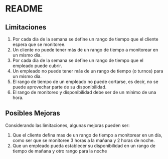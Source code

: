 # README

## Limitaciones
1. Por cada día de la semana se define un rango de tiempo que el cliente espera que se monitoree.
2. Un cliente no puede tener más de un rango de tiempo a monitorear en un mismo día.
3. Por cada día de la semana se define un rango de tiempo que el empleado puede cubrir.
4. Un empleado no puede tener más de un rango de tiempo (o turnos) para un mismo día.
5. El rango de tiempo de un empleado no puede cortarse, es decir, no se puede aprovechar parte de su disponibilidad.
5. El rango de monitoreo y disponibilidad debe ser de un mínimo de una hora.

## Posibles Mejoras
Considerando las limitaciones, algunas mejoras pueden ser:
1. Que el cliente defina mas de un rango de tiempo a monitorear en un día, como ser que se monitoree 3 horas a la mañana y 2 horas de noche.
2. Que un empleado pueda establecer su disponibilidad en un rango de tiempo de mañana y otro rango para la noche
